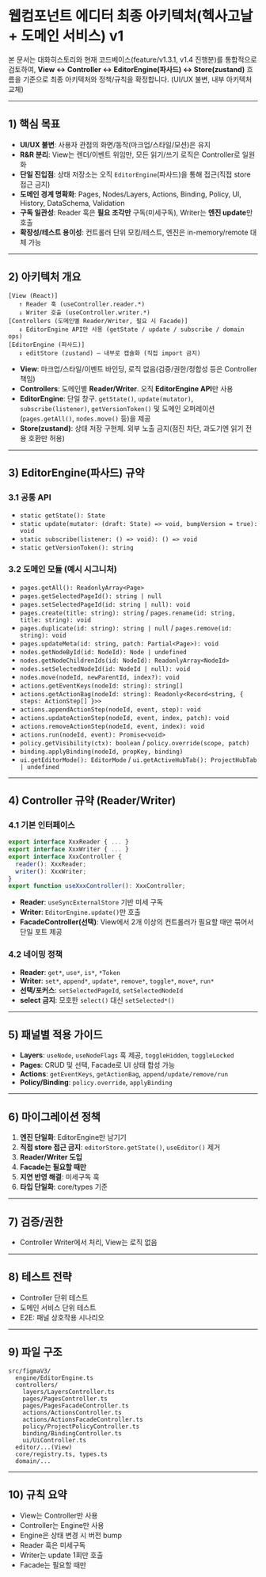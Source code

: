 
# 웹컴포넌트 에디터 최종 아키텍처(헥사고날 + 도메인 서비스) v1

본 문서는 대화히스토리와 현재 코드베이스(feature/v1.3.1, v1.4 진행분)를 통합적으로 검토하여,
**View ↔ Controller ↔ EditorEngine(파사드) ↔ Store(zustand)** 흐름을 기준으로 최종 아키텍처와
정책/규칙을 확정합니다. (UI/UX 불변, 내부 아키텍처 교체)

---

## 1) 핵심 목표

- **UI/UX 불변**: 사용자 관점의 화면/동작(마크업/스타일/모션)은 유지
- **R&R 분리**: View는 렌더/이벤트 위임만, 모든 읽기/쓰기 로직은 Controller로 일원화
- **단일 진입점**: 상태 저장소는 오직 `EditorEngine`(파사드)을 통해 접근(직접 store 접근 금지)
- **도메인 경계 명확화**: Pages, Nodes/Layers, Actions, Binding, Policy, UI, History, DataSchema, Validation
- **구독 일관성**: Reader 훅은 **필요 조각만** 구독(미세구독), Writer는 **엔진 update**만 호출
- **확장성/테스트 용이성**: 컨트롤러 단위 모킹/테스트, 엔진은 in-memory/remote 대체 가능

---

## 2) 아키텍처 개요

```
[View (React)]
   ↑ Reader 훅 (useController.reader.*)
   ↓ Writer 호출 (useController.writer.*)
[Controllers (도메인별 Reader/Writer, 필요 시 Facade)]
   ↕ EditorEngine API만 사용 (getState / update / subscribe / domain ops)
[EditorEngine (파사드)]
   ↕ editStore (zustand) — 내부로 캡슐화 (직접 import 금지)
```

- **View**: 마크업/스타일/이벤트 바인딩, 로직 없음(검증/권한/정합성 등은 Controller 책임)
- **Controllers**: 도메인별 **Reader/Writer**. 오직 **EditorEngine API**만 사용
- **EditorEngine**: 단일 창구. `getState()`, `update(mutator)`, `subscribe(listener)`, `getVersionToken()` 및
  도메인 오퍼레이션(`pages.getAll()`, `nodes.move()` 등)을 제공
- **Store(zustand)**: 상태 저장 구현체. 외부 노출 금지(점진 차단, 과도기엔 읽기 전용 호환만 허용)

---

## 3) EditorEngine(파사드) 규약

### 3.1 공통 API
- `static getState(): State`
- `static update(mutator: (draft: State) => void, bumpVersion = true): void`
- `static subscribe(listener: () => void): () => void`
- `static getVersionToken(): string`

### 3.2 도메인 모듈 (예시 시그니처)
- `pages.getAll(): ReadonlyArray<Page>`
- `pages.getSelectedPageId(): string | null`
- `pages.setSelectedPageId(id: string | null): void`
- `pages.create(title: string): string` / `pages.rename(id: string, title: string): void`
- `pages.duplicate(id: string): string | null` / `pages.remove(id: string): void`
- `pages.updateMeta(id: string, patch: Partial<Page>): void`
- `nodes.getNodeById(id: NodeId): Node | undefined`
- `nodes.getNodeChildrenIds(id: NodeId): ReadonlyArray<NodeId>`
- `nodes.setSelectedNodeId(id: NodeId | null): void`
- `nodes.move(nodeId, newParentId, index?): void`
- `actions.getEventKeys(nodeId: string): string[]`
- `actions.getActionBag(nodeId: string): Readonly<Record<string, { steps: ActionStep[] }>>`
- `actions.appendActionStep(nodeId, event, step): void`
- `actions.updateActionStep(nodeId, event, index, patch): void`
- `actions.removeActionStep(nodeId, event, index): void`
- `actions.run(nodeId, event): Promise<void>`
- `policy.getVisibility(ctx): boolean` / `policy.override(scope, patch)`
- `binding.applyBinding(nodeId, propKey, binding)`
- `ui.getEditorMode(): EditorMode` / `ui.getActiveHubTab(): ProjectHubTab | undefined`

---

## 4) Controller 규약 (Reader/Writer)

### 4.1 기본 인터페이스
```ts
export interface XxxReader { ... }
export interface XxxWriter { ... }
export interface XxxController {
  reader(): XxxReader;
  writer(): XxxWriter;
}
export function useXxxController(): XxxController;
```

- **Reader**: `useSyncExternalStore` 기반 미세 구독
- **Writer**: `EditorEngine.update()`만 호출
- **FacadeController(선택)**: View에서 2개 이상의 컨트롤러가 필요할 때만 묶어서 단일 포트 제공

### 4.2 네이밍 정책
- **Reader**: `get*`, `use*`, `is*`, `*Token`
- **Writer**: `set*`, `append*`, `update*`, `remove*`, `toggle*`, `move*`, `run*`
- **선택/포커스**: `setSelectedPageId`, `setSelectedNodeId`
- **select 금지**: 모호한 `select()` 대신 `setSelected*()`

---

## 5) 패널별 적용 가이드

- **Layers**: `useNode`, `useNodeFlags` 훅 제공, `toggleHidden`, `toggleLocked`
- **Pages**: CRUD 및 선택, Facade로 UI 상태 합성 가능
- **Actions**: `getEventKeys`, `getActionBag`, `append/update/remove/run`
- **Policy/Binding**: `policy.override`, `applyBinding`

---

## 6) 마이그레이션 정책

1. **엔진 단일화**: EditorEngine만 남기기
2. **직접 store 접근 금지**: `editorStore.getState()`, `useEditor()` 제거
3. **Reader/Writer 도입**
4. **Facade는 필요할 때만**
5. **지연 반영 해결**: 미세구독 훅
6. **타입 단일화**: core/types 기준

---

## 7) 검증/권한
- Controller Writer에서 처리, View는 로직 없음

---

## 8) 테스트 전략
- Controller 단위 테스트
- 도메인 서비스 단위 테스트
- E2E: 패널 상호작용 시나리오

---

## 9) 파일 구조

```
src/figmaV3/
  engine/EditorEngine.ts
  controllers/
    layers/LayersController.ts
    pages/PagesController.ts
    pages/PagesFacadeController.ts
    actions/ActionsController.ts
    actions/ActionsFacadeController.ts
    policy/ProjectPolicyController.ts
    binding/BindingController.ts
    ui/UiController.ts
  editor/...(View)
  core/registry.ts, types.ts
  domain/... 
```

---

## 10) 규칙 요약
- View는 Controller만 사용
- Controller는 Engine만 사용
- Engine은 상태 변경 시 버전 bump
- Reader 훅은 미세구독
- Writer는 update 1회만 호출
- Facade는 필요할 때만
